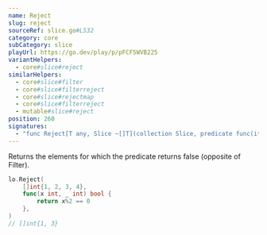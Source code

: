 ```yaml
---
name: Reject
slug: reject
sourceRef: slice.go#L532
category: core
subCategory: slice
playUrl: https://go.dev/play/p/pFCF5WVB225
variantHelpers:
  - core#slice#reject
similarHelpers:
  - core#slice#filter
  - core#slice#filterreject
  - core#slice#rejectmap
  - core#slice#filterreject
  - mutable#slice#reject
position: 260
signatures:
  - "func Reject[T any, Slice ~[]T](collection Slice, predicate func(item T, index int) bool) Slice"
---
```


Returns the elements for which the predicate returns false (opposite of Filter).

```go
lo.Reject(
    []int{1, 2, 3, 4},
    func(x int, _ int) bool {
        return x%2 == 0
    },
)
// []int{1, 3}
```


